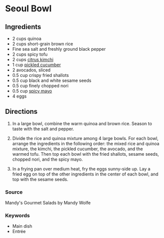 # Seoul Bowl

## Ingredients

- 2 cups quinoa
- 2 cups short-grain brown rice
- Fine sea salt and freshly ground black pepper
- 2 cups spicy tofu
- 2 cups [citrus kimchi](../appetizers/kimchi.md)
- 1 cup [pickled cucumber](../appetizers/pickled-cucmber.md)
- 2 avocados, sliced
- 0.5 cup crispy fried shallots
- 0.5 cup black and white sesame seeds
- 0.5 cup finely chopped nori
- 0.5 cup [spicy mayo](../sauces/spicy-mayo.md)
- 4 eggs

## Directions

1. In a large bowl, combine the warm quinoa and brown rice. Season to taste
   with the salt and pepper.

1. Divide the rice and quinoa mixture among 4 large bowls. For each bowl,
   arrange the ingredients in the following order: the mixed rice and quinoa
   mixture, the kimchi, the pickled cucumber, the avocado, and the warmed tofu.
   Then top each bowl with the fried shallots, sesame seeds, chopped nori, and
   the spicy mayo.

1. In a frying pan over medium heat, fry the eggs sunny-side up. Lay a fried
   egg on top of the other ingredients in the center of each bowl, and top with
   the sesame seeds.

### Source

Mandy's Gourmet Salads by Mandy Wolfe

### Keywords

- Main dish
- Entrée
